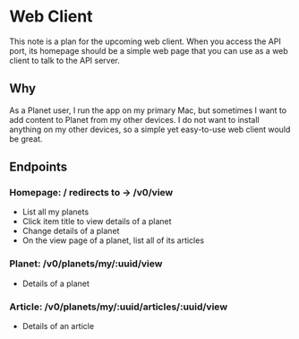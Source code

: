 # Web Client

This note is a plan for the upcoming web client. When you access the API port, its homepage should be a simple web page that you can use as a web client to talk to the API server.

## Why

As a Planet user, I run the app on my primary Mac, but sometimes I want to add content to Planet from my other devices. I do not want to install anything on my other devices, so a simple yet easy-to-use web client would be great.

## Endpoints

### Homepage: / redirects to -> /v0/view

- List all my planets
- Click item title to view details of a planet
- Change details of a planet
- On the view page of a planet, list all of its articles

### Planet: /v0/planets/my/:uuid/view

- Details of a planet

### Article: /v0/planets/my/:uuid/articles/:uuid/view

- Details of an article